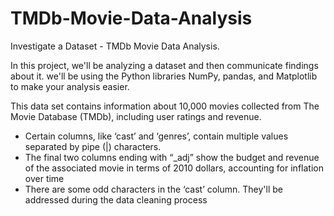# TMDb-Movie-Data-Analysis

Investigate a Dataset - TMDb Movie Data Analysis.

In this project, we'll be analyzing a dataset and then communicate findings about it. we'll be using the Python libraries NumPy, pandas, and Matplotlib to make your analysis easier.

This data set contains information about 10,000 movies collected from The Movie Database (TMDb), including user ratings and revenue.

* Certain columns, like ‘cast’ and ‘genres’, contain multiple values separated by pipe (|) characters.
* The final two columns ending with “_adj” show the budget and revenue of the associated movie in terms of 2010 dollars, accounting for inflation over time
* There are some odd characters in the ‘cast’ column. They'll be addressed during the data cleaning process
